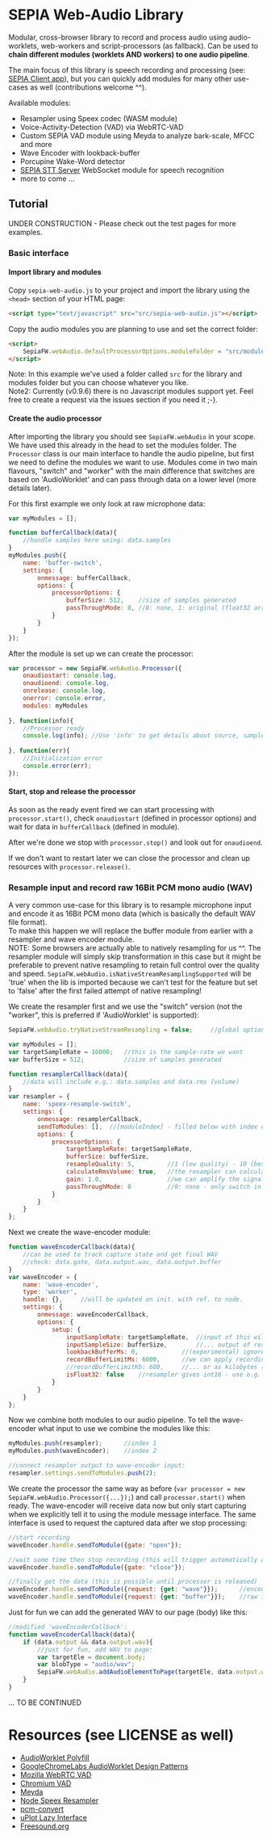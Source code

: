 # SEPIA Web-Audio Library

Modular, cross-browser library to record and process audio using audio-worklets, web-workers and script-processors (as fallback).
Can be used to **chain different modules (worklets AND workers) to one audio pipeline**.   
  
The main focus of this library is speech recording and processing (see: [SEPIA Client app](https://github.com/SEPIA-Framework/sepia-html-client-app)),
but you can quickly add modules for many other use-cases as well (contributions welcome ^^).
  
Available modules:

- Resampler using Speex codec (WASM module)
- Voice-Activity-Detection (VAD) via WebRTC-VAD
- Custom SEPIA VAD module using Meyda to analyze bark-scale, MFCC and more
- Wave Encoder with lookback-buffer
- Porcupine Wake-Word detector
- [SEPIA STT Server](https://github.com/SEPIA-Framework/sepia-stt-server) WebSocket module for speech recognition
- more to come ...

## Tutorial

UNDER CONSTRUCTION  - Please check out the test pages for more examples.

### Basic interface

#### Import library and modules

Copy `sepia-web-audio.js` to your project and import the library using the `<head>` section of your HTML page:

```html
<script type="text/javascript" src="src/sepia-web-audio.js"></script>
```

Copy the audio modules you are planning to use and set the correct folder:

```html
<script>
	SepiaFW.webAudio.defaultProcessorOptions.moduleFolder = "src/modules";
</script>
```

Note: In this example we've used a folder called `src` for the library and modules folder but you can choose whatever you like.  
Note2: Currently (v0.9.6) there is no Javascript modules support yet. Feel free to create a request via the issues section if you need it ;-).

#### Create the audio processor

After importing the library you should see `SepiaFW.webAudio` in your scope. We have used this already in the head to set the modules folder. 
The `Processor` class is our main interface to handle the audio pipeline, but first we need to define the modules we want to use. 
Modules come in two main flavours, "switch" and "worker" with the main difference that switches are based on 'AudioWorklet' and can pass through data on a lower level (more details later).  
  
For this first example we only look at raw microphone data:

```javascript
var myModules = [];

function bufferCallback(data){
	//handle samples here using: data.samples
}
myModules.push({
	name: 'buffer-switch',
	settings: {
		onmessage: bufferCallback,
		options: {
			processorOptions: {
				bufferSize: 512, 	//size of samples generated
				passThroughMode: 0,	//0: none, 1: original (float32 array)
			}
		}
	}
});
```

After the module is set up we can create the processor:

```javascript
var processor = new SepiaFW.webAudio.Processor({
	onaudiostart: console.log,
	onaudioend: console.log,
	onrelease: console.log,
	onerror: console.error,
	modules: myModules
	
}, function(info){
	//Processor ready
	console.log(info); //Use 'info' to get details about source, sample-rate etc.
	
}, function(err){
	//Initialization error
	console.error(err);
});
```

#### Start, stop and release the processor

As soon as the ready event fired we can start processing with `processor.start()`, check `onaudiostart` (defined in processor options) and wait for data in `bufferCallback` (defined in module).  
  
After we're done we stop with `processor.stop()` and look out for `onaudioend`.  
  
If we don't want to restart later we can close the processor and clean up resources with `processor.release()`.

### Resample input and record raw 16Bit PCM mono audio (WAV)

A very common use-case for this library is to resample microphone input and encode it as 16Bit PCM mono data (which is basically the default WAV file format).  
To make this happen we will replace the buffer module from earlier with a resampler and wave encoder module.  
NOTE: Some browsers are actually able to natively resampling for us ^^. The resampler module will simply skip transformation in this case but it might be preferable to prevent native resampling to retain full control over the quality and speed. 
`SepiaFW.webAudio.isNativeStreamResamplingSupported` will be 'true' when the lib is imported because we can't test for the feature but set to 'false' after the first failed attempt of native resampling!  
  
We create the resampler first and we use the "switch" version (not the "worker", this is preferred if 'AudioWorklet' is supported):

```javascript
SepiaFW.webAudio.tryNativeStreamResampling = false;		//global option (remain in control of resampling)

var myModules = [];
var targetSampleRate = 16000;	//this is the sample-rate we want
var bufferSize = 512;			//size of samples generated

function resamplerCallback(data){
	//data will include e.g.: data.samples and data.rms (volume)
}
var resampler = {
	name: 'speex-resample-switch',
	settings: {
		onmessage: resamplerCallback,
		sendToModules: [],	//[moduleIndex] - filled below with index of wave-encoder module
		options: {
			processorOptions: {
				targetSampleRate: targetSampleRate,
				bufferSize: bufferSize,
				resampleQuality: 5,			//1 (low quality) - 10 (best quality)
				calculateRmsVolume: true,	//the resampler can calculate RMS signal volume
				gain: 1.0,					//we can amplify the signal here
				passThroughMode: 0			//0: none - only switch in our pipe atm
			}
		}
	}
};
```

Next we create the wave-encoder module:

```javascript
function waveEncoderCallback(data){
	//can be used to track capture state and get final WAV
	//check: data.gate, data.output.wav, data.output.buffer
}
var waveEncoder = {
	name: 'wave-encoder',
	type: 'worker',
	handle: {},		//will be updated on init. with ref. to node.
	settings: {
		onmessage: waveEncoderCallback,
		options: {
			setup: {
				inputSampleRate: targetSampleRate,	//input of this will be ...
				inputSampleSize: bufferSize,		//... output of resampler
				lookbackBufferMs: 0,			//(experimental) ignore for now
				recordBufferLimitMs: 6000,		//we can apply recording limit as milliseconds
				//recordBufferLimitKb: 600,		//... or as kilobytes (default ~5MB)
				isFloat32: false	//resampler gives int16 - use e.g. for buffer module 
			}
		}
	}
};
```

Now we combine both modules to our audio pipeline. To tell the wave-encoder what input to use we combine the modules like this:

```javascript
myModules.push(resampler);		//index 1
myModules.push(waveEncoder);	//index 2

//connect resampler output to wave-encoder input:
resampler.settings.sendToModules.push(2);
```

We create the processor the same way as before (`var processor = new SepiaFW.webAudio.Processor({...});`) and call `processor.start()` when ready. 
The wave-encoder will receive data now but only start capturing when we explicitly tell it to using the module message interface. 
The same interface is used to request the captured data after we stop processing:

```javascript
//start recording
waveEncoder.handle.sendToModule({gate: "open"});

//wait some time then stop recording (this will trigger automatically after 'recordBufferLimitMs')
waveEncoder.handle.sendToModule({gate: "close"});

//finally get the data (this is possible until processor is released)
waveEncoder.handle.sendToModule({request: {get: "wave"}});		//encoded WAV
waveEncoder.handle.sendToModule({request: {get: "buffer"}});	//raw int16 buffer
```

Just for fun we can add the generated WAV to our page (body) like this:

```javascript
//modified 'waveEncoderCallback':
function waveEncoderCallback(data){
	if (data.output && data.output.wav){
		//just for fun, add WAV to page:
		var targetEle = document.body;
		var blobType = "audio/wav";
		SepiaFW.webAudio.addAudioElementToPage(targetEle, data.output.wav, blobType);
	}
}
```
  
... TO BE CONTINUED  

# Resources (see LICENSE as well)

* [AudioWorklet Polyfill](https://github.com/GoogleChromeLabs/audioworklet-polyfill)
* [GoogleChromeLabs AudioWorklet Design Patterns](https://github.com/GoogleChromeLabs/web-audio-samples/blob/gh-pages/audio-worklet/design-pattern/)
* [Mozilla WebRTC VAD](https://github.com/mozilla/webrtcvad_js)
* [Chromium VAD](https://chromium.googlesource.com/external/webrtc/+/refs/heads/lkgr/common_audio/vad/)
* [Meyda](https://github.com/meyda/meyda)
* [Node Speex Resampler](https://github.com/geekuillaume/node-speex-resampler)
* [pcm-convert](https://github.com/audiojs/pcm-convert)
* [uPlot Lazy Interface](https://github.com/bytemind-de/uPlot-lazy-interface)
* [Freesound.org](https://freesound.org/)